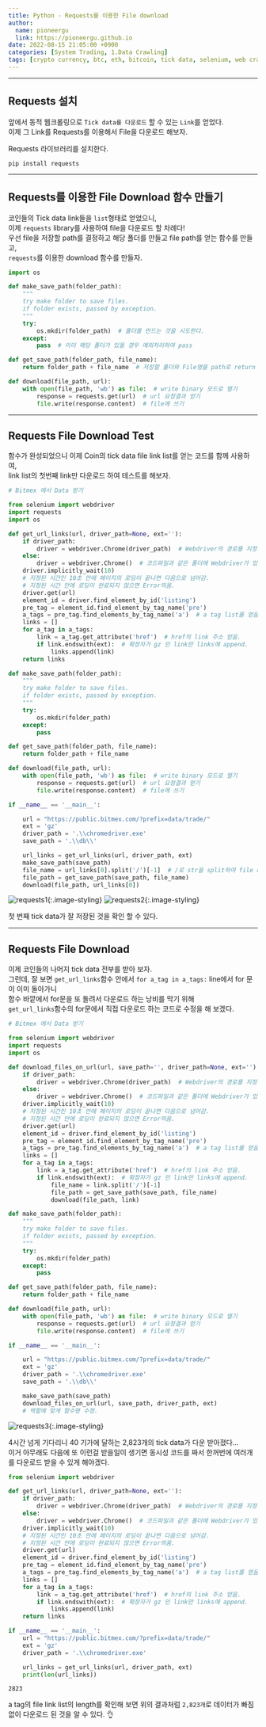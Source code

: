 ```yaml
---
title: Python - Requests를 이용한 File download
author:
  name: pioneergu
  link: https://pioneergu.github.io
date: 2022-08-15 21:05:00 +0900
categories: [System Trading, 1.Data Crawling]
tags: [crypto currency, btc, eth, bitcoin, tick data, selenium, web crawling, requests]    # TAG names should always be lowercase
---
```


---
## **Requests 설치**
앞에서 동적 웹크롤링으로 `Tick data를 다운로드` 할 수 있는 `Link`를 얻었다.  
이제 그 Link를 Requests를 이용해서 File을 다운로드 해보자.

Requests 라이브러리를 설치한다.

```shell
pip install requests
```

---
## **Requests를 이용한 File Download 함수 만들기**

코인들의 Tick data link들을 `list`형태로 얻었으니,  
이제 `requests` library를 사용하여 file을 다운로드 할 차례다!  
우선 file을 저장할 path를 결정하고 해당 폴더를 만들고 file path를 얻는 함수를 만들고,  
`requests`를 이용한 download 함수를 만들자.

```python
import os

def make_save_path(folder_path):
    """
    try make folder to save files.
    if folder exists, passed by exception.
    """
    try:
        os.mkdir(folder_path)  # 폴더를 만드는 것을 시도한다.
    except:
        pass  # 이미 해당 폴더가 있을 경우 예외처리하여 pass

def get_save_path(folder_path, file_name):
    return folder_path + file_name  # 저장할 폴더와 File명을 path로 return

def download(file_path, url):
    with open(file_path, 'wb') as file:  # write binary 모드로 열기
        response = requests.get(url)  # url 요청결과 얻기
        file.write(response.content)  # file에 쓰기
```

---
## **Requests File Download Test**

함수가 완성되었으니 이제 Coin의 tick data file link list를 얻는 코드를 함께 사용하여,  
link list의 첫번째 link만 다운로드 하여 테스트를 해보자.

```python
# Bitmex 에서 Data 받기

from selenium import webdriver
import requests
import os

def get_url_links(url, driver_path=None, ext=''):
    if driver_path:
        driver = webdriver.Chrome(driver_path)  # Webdriver의 경로를 지정하는 경우
    else:
        driver = webdriver.Chrome()  # 코드파일과 같은 폴더에 Webdriver가 있는 경우
    driver.implicitly_wait(10)
    # 지정된 시간인 10초 안에 페이지의 로딩이 끝나면 다음으로 넘어감.
    # 지정된 시간 안에 로딩이 완료되지 않으면 Error띄움.
    driver.get(url)
    element_id = driver.find_element_by_id('listing')
    pre_tag = element_id.find_element_by_tag_name('pre')
    a_tags = pre_tag.find_elements_by_tag_name('a')  # a tag list를 얻음.
    links = []
    for a_tag in a_tags:
        link = a_tag.get_attribute('href')  # href의 link 주소 얻음.
        if link.endswith(ext):  # 확장자가 gz 인 link만 links에 append.
            links.append(link)
    return links

def make_save_path(folder_path):
    """
    try make folder to save files.
    if folder exists, passed by exception.
    """
    try:
        os.mkdir(folder_path)
    except:
        pass

def get_save_path(folder_path, file_name):
    return folder_path + file_name

def download(file_path, url):
    with open(file_path, 'wb') as file:  # write binary 모드로 열기
        response = requests.get(url)  # url 요청결과 얻기
        file.write(response.content)  # file에 쓰기

if __name__ == '__main__':

    url = "https://public.bitmex.com/?prefix=data/trade/"
    ext = 'gz'
    driver_path = '.\\chromedriver.exe'
    save_path = '.\\db\\'

    url_links = get_url_links(url, driver_path, ext)
    make_save_path(save_path)
    file_name = url_links[0].split('/')[-1]  # /로 str을 split하여 file name만 따로 분리
    file_path = get_save_path(save_path, file_name)
    download(file_path, url_links[0])
```

![requests1](/assets/img/posting/systemtrading/requests1.jpg){:.image-styling}
![requests2](/assets/img/posting/systemtrading/requests2.jpg){:.image-styling}

첫 번째 tick data가 잘 저장된 것을 확인 할 수 있다.

---
## **Requests File Download**

이제 코인들의 나머지 tick data 전부를 받아 보자.  
그런데, 잘 보면 `get_url_links`함수 안에서 `for a_tag in a_tags:` line에서 for 문이 이미 돌아가니  
함수 바깥에서 for문을 또 돌려서 다운로드 하는 낭비를 막기 위해  
`get_url_links`함수의 for문에서 직접 다운로드 하는 코드로 수정을 해 보겠다.

```python
# Bitmex 에서 Data 받기

from selenium import webdriver
import requests
import os

def download_files_on_url(url, save_path='', driver_path=None, ext=''):
    if driver_path:
        driver = webdriver.Chrome(driver_path)  # Webdriver의 경로를 지정하는 경우
    else:
        driver = webdriver.Chrome()  # 코드파일과 같은 폴더에 Webdriver가 있는 경우
    driver.implicitly_wait(10)
    # 지정된 시간인 10초 안에 페이지의 로딩이 끝나면 다음으로 넘어감.
    # 지정된 시간 안에 로딩이 완료되지 않으면 Error띄움.
    driver.get(url)
    element_id = driver.find_element_by_id('listing')
    pre_tag = element_id.find_element_by_tag_name('pre')
    a_tags = pre_tag.find_elements_by_tag_name('a')  # a tag list를 얻음.
    links = []
    for a_tag in a_tags:
        link = a_tag.get_attribute('href')  # href의 link 주소 얻음.
        if link.endswith(ext):  # 확장자가 gz 인 link만 links에 append.
            file_name = link.split('/')[-1]
            file_path = get_save_path(save_path, file_name)
            download(file_path, link)

def make_save_path(folder_path):
    """
    try make folder to save files.
    if folder exists, passed by exception.
    """
    try:
        os.mkdir(folder_path)
    except:
        pass

def get_save_path(folder_path, file_name):
    return folder_path + file_name

def download(file_path, url):
    with open(file_path, 'wb') as file:  # write binary 모드로 열기
        response = requests.get(url)  # url 요청결과 얻기
        file.write(response.content)  # file에 쓰기

if __name__ == '__main__':

    url = "https://public.bitmex.com/?prefix=data/trade/"
    ext = 'gz'
    driver_path = '.\\chromedriver.exe'
    save_path = '.\\db\\'

    make_save_path(save_path)
    download_files_on_url(url, save_path, driver_path, ext)
    # 역할에 맞게 함수명 수정.
```

![requests3](/assets/img/posting/systemtrading/requests3.jpg){:.image-styling}

4시간 넘게 기다리니 40 기가에 달하는 2,823개의 tick data가 다운 받아졌다...  
이거 아무래도 다음에 또 이런걸 받을일이 생기면 동시성 코드를 짜서 한꺼번에 여러개를 다운로드 받을 수 있게 해야겠다.

```python
from selenium import webdriver

def get_url_links(url, driver_path=None, ext=''):
    if driver_path:
        driver = webdriver.Chrome(driver_path)  # Webdriver의 경로를 지정하는 경우
    else:
        driver = webdriver.Chrome()  # 코드파일과 같은 폴더에 Webdriver가 있는 경우
    driver.implicitly_wait(10)
    # 지정된 시간인 10초 안에 페이지의 로딩이 끝나면 다음으로 넘어감.
    # 지정된 시간 안에 로딩이 완료되지 않으면 Error띄움.
    driver.get(url)
    element_id = driver.find_element_by_id('listing')
    pre_tag = element_id.find_element_by_tag_name('pre')
    a_tags = pre_tag.find_elements_by_tag_name('a')  # a tag list를 얻음.
    links = []
    for a_tag in a_tags:
        link = a_tag.get_attribute('href')  # href의 link 주소 얻음.
        if link.endswith(ext):  # 확장자가 gz 인 link만 links에 append.
            links.append(link)
    return links

if __name__ == '__main__':
    url = "https://public.bitmex.com/?prefix=data/trade/"
    ext = 'gz'
    driver_path = '.\\chromedriver.exe'

    url_links = get_url_links(url, driver_path, ext)
    print(len(url_links))
```

```text
2823
```

a tag의 file link list의 length를 확인해 보면 위의 결과처럼 `2,823개`로 데이터가 빠짐없이 다운로드 된 것을 알 수 있다. 👌